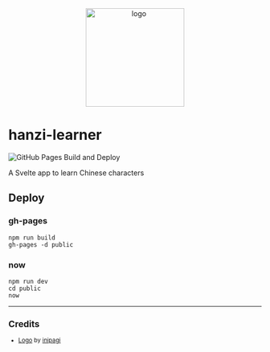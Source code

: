 <div align="center">
    <img src="https://cdn0.iconfinder.com/data/icons/education-flat-7/128/03_Brush-512.png" alt="logo" height="196">
</div>

# hanzi-learner

![GitHub Pages Build and Deploy](https://github.com/zehengl/hanzi-learner/workflows/GitHub%20Pages%20Build%20and%20Deploy/badge.svg?branch=master)

A Svelte app to learn Chinese characters

## Deploy

### gh-pages

    npm run build
    gh-pages -d public

### now

    npm run dev
    cd public
    now

<hr>

<sup>

## Credits

- [Logo][1] by [inipagi][2]

</sup>

[1]: https://www.iconfinder.com/icons/2064478/brush_education_learn_student_study_icon
[2]: https://www.iconfinder.com/inipagi
